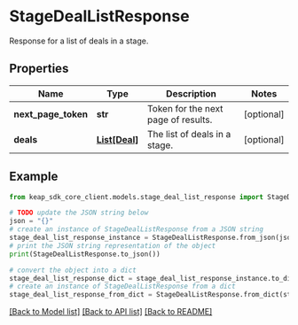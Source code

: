 # StageDealListResponse

Response for a list of deals in a stage.

## Properties

Name | Type | Description | Notes
------------ | ------------- | ------------- | -------------
**next_page_token** | **str** | Token for the next page of results. | [optional] 
**deals** | [**List[Deal]**](Deal.md) | The list of deals in a stage. | [optional] 

## Example

```python
from keap_sdk_core_client.models.stage_deal_list_response import StageDealListResponse

# TODO update the JSON string below
json = "{}"
# create an instance of StageDealListResponse from a JSON string
stage_deal_list_response_instance = StageDealListResponse.from_json(json)
# print the JSON string representation of the object
print(StageDealListResponse.to_json())

# convert the object into a dict
stage_deal_list_response_dict = stage_deal_list_response_instance.to_dict()
# create an instance of StageDealListResponse from a dict
stage_deal_list_response_from_dict = StageDealListResponse.from_dict(stage_deal_list_response_dict)
```
[[Back to Model list]](../README.md#documentation-for-models) [[Back to API list]](../README.md#documentation-for-api-endpoints) [[Back to README]](../README.md)


